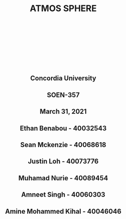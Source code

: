 
<br />
<br />
<br />
<br />
<br />
<br />
<br />
<br />
<br />
<br />


<h1 style="margin: auto; text-align: center;">ATMOS SPHERE</h1>

<br />
<br />
<br />
<br />
<br />
<br />
<br />
<br />
<br />
<br />

<div style="margin: auto; text-align: center;">
  <h2>Concordia University</h2>
  <h2>SOEN-357</h2>
  <h2>March 31, 2021</h2>
</div>

<div style="text-align: center; margin: auto;">
  <h2>Ethan Benabou - 40032543</h2>
  <h2>Sean Mckenzie - 40068618</h2>
  <h2>Justin Loh - 40073776</h2>
  <h2>Muhamad Nurie - 40089454</h2>
  <h2>Amneet Singh - 40060303</h2>
  <h2>Amine Mohammed Kihal - 40046046</h2>
</div>
